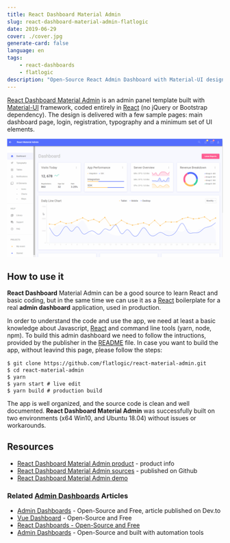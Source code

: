 ```yaml
---
title: React Dashboard Material Admin
slug: react-dashboard-material-admin-flatlogic
date: 2019-06-29
cover: ./cover.jpg
generate-card: false
language: en
tags:
    - react-dashboards
    - flatlogic
description: "Open-Source React Admin Dashboard with Material-UI design coded by FlatLogic company. Released under the MIT license."
---
```


[React Dashboard Material Admin](https://flatlogic.com/admin-dashboards/react-material-admin) is an admin panel template built 
with [Material-UI](https://material-ui.com/) framework, coded entirely in [React](https://reactjs.org/) 
(no jQuery or Bootstrap dependency). 
The design is delivered with a few sample pages: main dashboard page, login, registration, typography and a minimum set of UI elements. 

![React Dashboard Material Admin - Gif animated intro.](https://raw.githubusercontent.com/app-generator/static/master/admin-dashboards/react-dashboard-material-admin-flatlogic-intro.gif)

## How to use it

**React Dashboard** Material Admin can be a good source to learn React and basic coding, but in the same time we can use it as 
a [React](https://reactjs.org/) boilerplate for a real **admin dashboard** application, used in production. 

In order to understand the code and use the app, we need at least a basic knowledge about Javascript, [React](https://reactjs.org/) 
and command line tools (yarn, node, npm). 
To build this admin dashboard we need to follow the intructions, provided by the publisher in the [README](https://github.com/flatlogic/react-material-admin/blob/master/README.md) file. In case you want to build the app, without leavind this page, please follow the steps:

```
$ git clone https://github.com/flatlogic/react-material-admin.git
$ cd react-material-admin 
$ yarn 
$ yarn start # live edit
$ yarn build # production build
```

The app is well organized, and the source code is clean and well documented. 
**React Dashboard Material Admin** was successfully built on two environments (x64 Win10, and Ubuntu 18.04) without issues or workarounds. 

## Resources

 - [React Dashboard Material Admin product](https://flatlogic.com/admin-dashboards/react-material-admin) - product info
 - [React Dashboard Material Admin sources](https://github.com/flatlogic/react-material-admin) - published on Github
 - [React Dashboard Material Admin demo](https://flatlogic.com/admin-dashboards/react-material-admin/demo) 

### Related [Admin Dashboards](https://appseed.us/admin-dashboards/) Articles

- [Admin Dashboards](https://dev.to/sm0ke/admin-dashboards-open-source-and-free-4aep) - Open-Source and Free, article published on Dev.to
- [Vue Dashboard](https://dev.to/sm0ke/vue-dashboard-open-source-apps-1gd1) - Open-Source and Free
- [React Dashboards - Open-Source and Free](https://dev.to/sm0ke/react-dashboards-open-source-apps-1c7j)
- [Admin Dashboards](https://blog.appseed.us/admin-dashboards-open-source-built-with-automation-tools/) - Open-Source and built with automation tools
